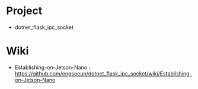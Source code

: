 # Project
- dotnet_flask_ipc_socket

# Wiki
- Establishing-on-Jetson-Nano : https://github.com/engsoeun/dotnet_flask_ipc_socket/wiki/Establishing-on-Jetson-Nano

